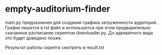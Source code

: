 # empty-auditorium-finder
main.py предназначен для создания графика загруженности аудиторий.
График пишется в txt файл и используется при этом предварительно скачанное расписание скриптом downloader.py.
До адекватного вида это будет доведено позже.

Результат работы скрипта смотреть в result.txt